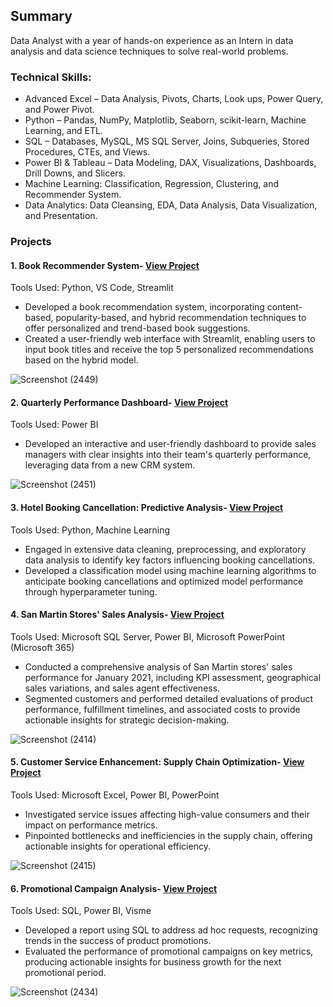 ## Summary
Data Analyst with a year of hands-on experience as an Intern in data analysis and data science techniques to solve real-world problems.

### Technical Skills:
- Advanced Excel – Data Analysis, Pivots, Charts, Look ups, Power Query, and Power Pivot.
- Python – Pandas, NumPy, Matplotlib, Seaborn, scikit-learn, Machine Learning, and ETL.
- SQL – Databases, MySQL, MS SQL Server, Joins, Subqueries, Stored Procedures, CTEs, and Views.
- Power BI & Tableau – Data Modeling, DAX, Visualizations, Dashboards, Drill Downs, and Slicers.
- Machine Learning: Classification, Regression, Clustering, and Recommender System.
- Data Analytics: Data Cleansing, EDA,  Data Analysis, Data Visualization, and Presentation.

### Projects

#### 1. Book Recommender System- [View Project](https://github.com/Vaishali-Rishi/Book_Recommender_System)
Tools Used: Python, VS Code, Streamlit
- Developed a book recommendation system, incorporating content-based, popularity-based, and hybrid recommendation techniques to offer personalized and trend-based book suggestions.
- Created a user-friendly web interface with Streamlit, enabling users to input book titles and receive the top 5 personalized recommendations based on the hybrid model.

![Screenshot (2449)](https://github.com/Vaishali-Rishi/portfolio.github.io/assets/139787779/39f654c3-9a91-444a-bd51-f21d425693aa)

#### 2. Quarterly Performance Dashboard- [View Project](https://www.linkedin.com/posts/vaishali-rishi-483681274_dataanalytics-datascience-data-activity-7198918041747767296-hxnD?utm_source=share&utm_medium=member_desktop)
Tools Used: Power BI
- Developed an interactive and user-friendly dashboard to provide sales managers with clear insights into their team's quarterly performance, leveraging data from a new CRM system.

![Screenshot (2451)](https://github.com/Vaishali-Rishi/portfolio.github.io/assets/139787779/2754c383-e48c-485d-a4ee-1d969a9141c8)

  
#### 3. Hotel Booking Cancellation: Predictive Analysis- [View Project](https://github.com/Vaishali-Rishi/Hotel_Booking_Cancellation_Predictive_Analysis)
Tools Used: Python, Machine Learning
- Engaged in extensive data cleaning, preprocessing, and exploratory data analysis to identify key factors influencing booking cancellations.
- Developed a classification model using machine learning algorithms to anticipate booking cancellations and optimized model performance through hyperparameter tuning.



#### 4. San Martin Stores' Sales Analysis- [View Project](https://github.com/Vaishali-Rishi/SanMartin_Stores_Sales_Analysis)
Tools Used: Microsoft SQL Server, Power BI, Microsoft PowerPoint (Microsoft 365)  
- Conducted a comprehensive analysis of San Martin stores' sales performance for January 2021, including KPI assessment, geographical sales variations, and sales agent effectiveness.
- Segmented customers and performed detailed evaluations of product performance, fulfillment timelines, and associated costs to provide actionable insights for strategic decision-making.

![Screenshot (2414)](https://github.com/Vaishali-Rishi/portfolio.github.io/assets/139787779/e8eefd86-f936-44ee-b560-aa75778b557c)


#### 5. Customer Service Enhancement: Supply Chain Optimization- [View Project](https://github.com/Vaishali-Rishi/Supply_Chain_Optimization)
Tools Used: Microsoft Excel, Power BI, PowerPoint
- Investigated service issues affecting high-value consumers and their impact on performance metrics.
- Pinpointed bottlenecks and inefficiencies in the supply chain, offering actionable insights for operational efficiency.

![Screenshot (2415)](https://github.com/Vaishali-Rishi/portfolio.github.io/assets/139787779/6e4a7810-e56d-4605-bfce-63b8604b5120)


#### 6. Promotional Campaign Analysis- [View Project](https://github.com/Vaishali-Rishi/Promotional_Campaign_Analysis)
Tools Used:  SQL, Power BI, Visme
- Developed a report using SQL to address ad hoc requests, recognizing trends in the success of product promotions.
- Evaluated the performance of promotional campaigns on key metrics, producing actionable insights for business growth for the next promotional period.

![Screenshot (2434)](https://github.com/Vaishali-Rishi/portfolio.github.io/assets/139787779/6dfbe8db-9583-4b89-8506-6e1d9f8a9d90)

